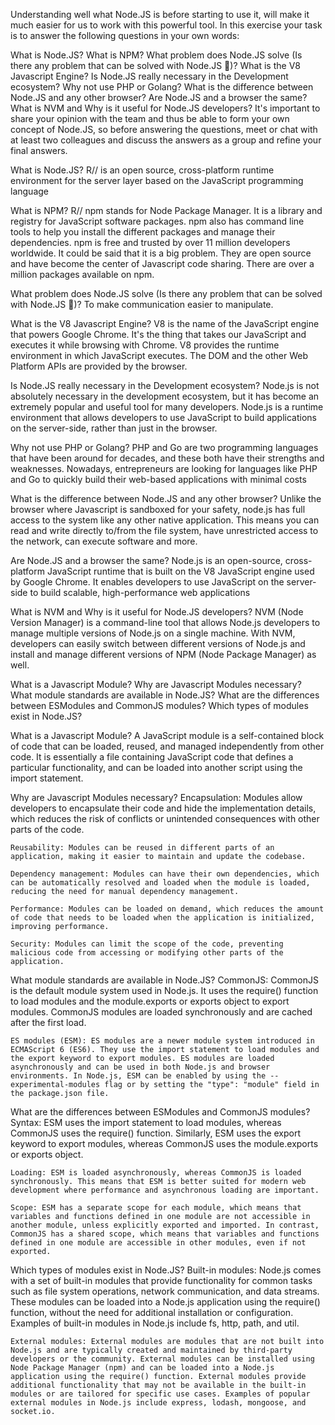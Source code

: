 Understanding well what Node.JS is before starting to use it, will make it much easier for us to work with this powerful tool. In this exercise your task is to answer the following questions in your own words:

What is Node.JS?
What is NPM?
What problem does Node.JS solve (Is there any problem that can be solved with Node.JS 🤔)?
What is the V8 Javascript Engine?
Is Node.JS really necessary in the Development ecosystem?
Why not use PHP or Golang?
What is the difference between Node.JS and any other browser?
Are Node.JS and a browser the same?
What is NVM and Why is it useful for Node.JS developers?
It's important to share your opinion with the team and thus be able to form your own concept of Node.JS, so before answering the questions, meet or chat with at least two colleagues and discuss the answers as a group and refine your final answers.


What is Node.JS? 
    R// is an open source, cross-platform runtime environment for the server layer based on the JavaScript programming language

What is NPM?
    R// npm stands for Node Package Manager. It is a library and registry for JavaScript software packages. 
    npm also has command line tools to help you install the different packages and manage their dependencies.
    npm is free and trusted by over 11 million developers worldwide. It could be said that it is a big problem. They are open source and have become the center of Javascript code sharing. There are over a million packages available on npm.

What problem does Node.JS solve (Is there any problem that can be solved with Node.JS 🤔)?
    To make communication easier to manipulate.

What is the V8 Javascript Engine?
    V8 is the name of the JavaScript engine that powers Google Chrome. It's the thing that takes our JavaScript and executes it while browsing with Chrome. V8 provides the runtime environment in which JavaScript executes. The DOM and the other Web Platform APIs are provided by the browser.

Is Node.JS really necessary in the Development ecosystem?
    Node.js is not absolutely necessary in the development ecosystem, but it has become an extremely popular and useful tool for many developers. Node.js is a runtime environment that allows developers to use JavaScript to build applications on the server-side, rather than just in the browser.

Why not use PHP or Golang?
    PHP and Go are two programming languages that have been around for decades, and these both have their strengths and weaknesses. Nowadays, entrepreneurs are looking for languages like PHP and Go to quickly build their web-based applications with minimal costs

What is the difference between Node.JS and any other browser?
    Unlike the browser where Javascript is sandboxed for your safety, node.js has full access to the system like any other native application. This means you can read and write directly to/from the file system, have unrestricted access to the network, can execute software and more.

Are Node.JS and a browser the same?
    Node.js is an open-source, cross-platform JavaScript runtime that is built on the V8 JavaScript engine used by Google Chrome. It enables developers to use JavaScript on the server-side to build scalable, high-performance web applications

What is NVM and Why is it useful for Node.JS developers?
    NVM (Node Version Manager) is a command-line tool that allows Node.js developers to manage multiple versions of Node.js on a single machine. With NVM, developers can easily switch between different versions of Node.js and install and manage different versions of NPM (Node Package Manager) as well.



What is a Javascript Module?
Why are Javascript Modules necessary?
What module standards are available in Node.JS?
What are the differences between ESModules and CommonJS modules?
Which types of modules exist in Node.JS?

What is a Javascript Module?
    A JavaScript module is a self-contained block of code that can be loaded, reused, and managed independently from other code. It is essentially a file containing JavaScript code that defines a particular functionality, and can be loaded into another script using the import statement.

Why are Javascript Modules necessary?
    Encapsulation: Modules allow developers to encapsulate their code and hide the implementation details, which reduces the risk of conflicts or unintended consequences with other parts of the code.

    Reusability: Modules can be reused in different parts of an application, making it easier to maintain and update the codebase.

    Dependency management: Modules can have their own dependencies, which can be automatically resolved and loaded when the module is loaded, reducing the need for manual dependency management.

    Performance: Modules can be loaded on demand, which reduces the amount of code that needs to be loaded when the application is initialized, improving performance.

    Security: Modules can limit the scope of the code, preventing malicious code from accessing or modifying other parts of the application.

What module standards are available in Node.JS?
    CommonJS: CommonJS is the default module system used in Node.js. It uses the require() function to load modules and the module.exports or exports object to export modules. CommonJS modules are loaded synchronously and are cached after the first load.

    ES modules (ESM): ES modules are a newer module system introduced in ECMAScript 6 (ES6). They use the import statement to load modules and the export keyword to export modules. ES modules are loaded asynchronously and can be used in both Node.js and browser environments. In Node.js, ESM can be enabled by using the --experimental-modules flag or by setting the "type": "module" field in the package.json file.

What are the differences between ESModules and CommonJS modules?
    Syntax: ESM uses the import statement to load modules, whereas CommonJS uses the require() function. Similarly, ESM uses the export keyword to export modules, whereas CommonJS uses the module.exports or exports object.

    Loading: ESM is loaded asynchronously, whereas CommonJS is loaded synchronously. This means that ESM is better suited for modern web development where performance and asynchronous loading are important.

    Scope: ESM has a separate scope for each module, which means that variables and functions defined in one module are not accessible in another module, unless explicitly exported and imported. In contrast, CommonJS has a shared scope, which means that variables and functions defined in one module are accessible in other modules, even if not exported.

Which types of modules exist in Node.JS?
    Built-in modules: Node.js comes with a set of built-in modules that provide functionality for common tasks such as file system operations, network communication, and data streams. These modules can be loaded into a Node.js application using the require() function, without the need for additional installation or configuration. Examples of built-in modules in Node.js include fs, http, path, and util.

    External modules: External modules are modules that are not built into Node.js and are typically created and maintained by third-party developers or the community. External modules can be installed using Node Package Manager (npm) and can be loaded into a Node.js application using the require() function. External modules provide additional functionality that may not be available in the built-in modules or are tailored for specific use cases. Examples of popular external modules in Node.js include express, lodash, mongoose, and socket.io.

